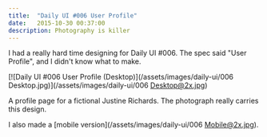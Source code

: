 ```yaml
---
title:  "Daily UI #006 User Profile"
date:   2015-10-30 00:37:00
description: Photography is killer
---
```


I had a really hard time designing for Daily UI #006. The spec said "User Profile", and I didn't know what to make.

[![Daily UI #006 User Profile (Desktop)](/assets/images/daily-ui/006 Desktop.jpg)](/assets/images/daily-ui/006 Desktop@2x.jpg)

A profile page for a fictional Justine Richards. The photograph really carries this design.

I also made a [mobile version](/assets/images/daily-ui/006 Mobile@2x.jpg).
